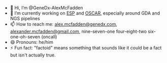 - 👋 Hi, I’m @GeneDx-AlexMcFadden
- 🌱 I’m currently working on [ESP](https://github.com/genedx/esp) and [OSCAR](https://github.com/genedx/oscar), especially around GDA and NGS pipelines
- 📫 How to reach me: alex.mcfadden@genedx.com, alexander.mcfadden@gmail.com, nine-seven-one four-eight-two six-one-oh-seven (oncall)
- 😄 Pronouns: he/him
- ⚡ Fun fact: "factoid" means something that sounds like it could be a fact but isn't actually true. 
<!---
GeneDx-AlexMcFadden/GeneDx-AlexMcFadden is a ✨ special ✨ repository because its `README.md` (this file) appears on your GitHub profile.
You can click the Preview link to take a look at your changes.
--->
